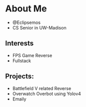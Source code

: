 # About Me
- @Eclipsemos
- CS Senior in UW-Madison
## Interests
-  FPS Game Reverse
-  Fullstack
## Projects:
- Battlefield V related Reverse
- Overwatch Overbot using Yolov4
- Emaily
<!---
Eclipsemos/Eclipsemos is a ✨ special ✨ repository because its `README.md` (this file) appears on your GitHub profile.
You can click the Preview link to take a look at your changes.
--->
